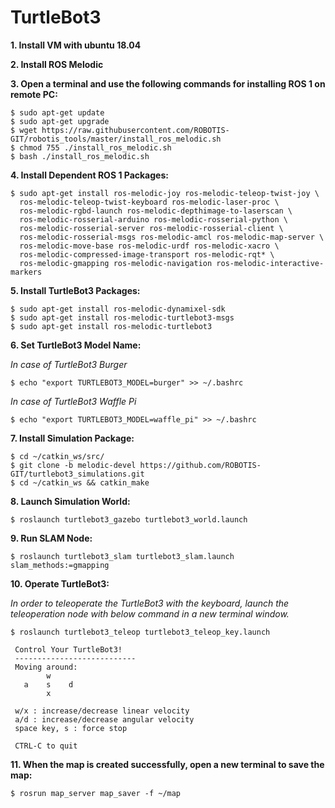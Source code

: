 # TurtleBot3
**1. Install VM with ubuntu 18.04**

**2. Install ROS Melodic**

**3. Open a terminal and use the following commands for installing ROS 1 on remote PC:**
```
$ sudo apt-get update
$ sudo apt-get upgrade
$ wget https://raw.githubusercontent.com/ROBOTIS-GIT/robotis_tools/master/install_ros_melodic.sh
$ chmod 755 ./install_ros_melodic.sh 
$ bash ./install_ros_melodic.sh
```
**4. Install Dependent ROS 1 Packages:**
```
$ sudo apt-get install ros-melodic-joy ros-melodic-teleop-twist-joy \
  ros-melodic-teleop-twist-keyboard ros-melodic-laser-proc \
  ros-melodic-rgbd-launch ros-melodic-depthimage-to-laserscan \
  ros-melodic-rosserial-arduino ros-melodic-rosserial-python \
  ros-melodic-rosserial-server ros-melodic-rosserial-client \
  ros-melodic-rosserial-msgs ros-melodic-amcl ros-melodic-map-server \
  ros-melodic-move-base ros-melodic-urdf ros-melodic-xacro \
  ros-melodic-compressed-image-transport ros-melodic-rqt* \
  ros-melodic-gmapping ros-melodic-navigation ros-melodic-interactive-markers
```
**5. Install TurtleBot3 Packages:**
```
$ sudo apt-get install ros-melodic-dynamixel-sdk
$ sudo apt-get install ros-melodic-turtlebot3-msgs
$ sudo apt-get install ros-melodic-turtlebot3
```
**6. Set TurtleBot3 Model Name:**

_In case of TurtleBot3 Burger_
```
$ echo "export TURTLEBOT3_MODEL=burger" >> ~/.bashrc
```
_In case of TurtleBot3 Waffle Pi_
```
$ echo "export TURTLEBOT3_MODEL=waffle_pi" >> ~/.bashrc
```
**7. Install Simulation Package:**
```
$ cd ~/catkin_ws/src/
$ git clone -b melodic-devel https://github.com/ROBOTIS-GIT/turtlebot3_simulations.git
$ cd ~/catkin_ws && catkin_make
```
**8. Launch Simulation World:**
```
$ roslaunch turtlebot3_gazebo turtlebot3_world.launch
```
**9. Run SLAM Node:**
```
$ roslaunch turtlebot3_slam turtlebot3_slam.launch slam_methods:=gmapping
```
**10. Operate TurtleBot3:**

_In order to teleoperate the TurtleBot3 with the keyboard, launch the teleoperation node with below command in a new terminal window._
```
$ roslaunch turtlebot3_teleop turtlebot3_teleop_key.launch

 Control Your TurtleBot3!
 ---------------------------
 Moving around:
        w
   a    s    d
        x

 w/x : increase/decrease linear velocity
 a/d : increase/decrease angular velocity
 space key, s : force stop

 CTRL-C to quit
```
**11. When the map is created successfully, open a new terminal to save the map:**
```
$ rosrun map_server map_saver -f ~/map
```

